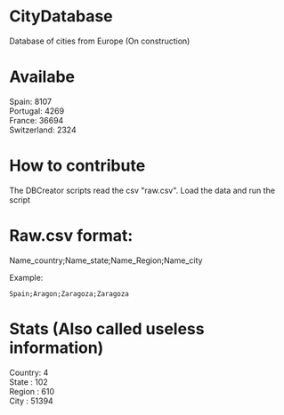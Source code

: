 # CityDatabase
Database of cities from Europe (On construction)

# Availabe

Spain: 8107 <br />
Portugal: 4269 <br />
France: 36694 <br />
Switzerland: 2324 <br />

# How to contribute
The DBCreator scripts read the csv "raw.csv". Load the data and run the script

# Raw.csv format:
Name_country;Name_state;Name_Region;Name_city

Example:

```Spain;Aragon;Zaragoza;Zaragoza```

# Stats (Also called useless information)

Country: 4 <br />
State  : 102 <br />
Region : 610 <br />
City   : 51394 <br />
